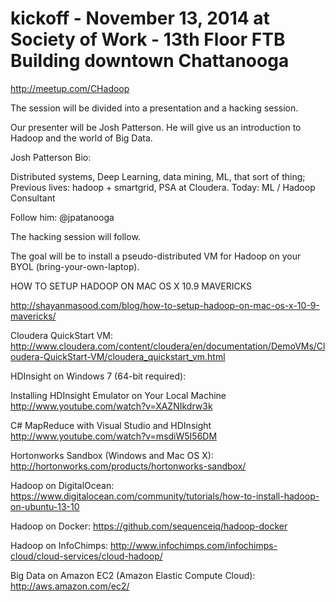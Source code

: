 kickoff - November 13, 2014 at Society of Work - 13th Floor FTB Building downtown Chattanooga
=======

http://meetup.com/CHadoop

The session will be divided into a presentation and a hacking session.

Our presenter will be Josh Patterson. He will give us an introduction to Hadoop and the world of Big Data.

Josh Patterson Bio:

Distributed systems, Deep Learning, data mining, ML, that sort of thing; Previous lives: hadoop + smartgrid, PSA at Cloudera. Today: ML / Hadoop Consultant

Follow him: @jpatanooga

The hacking session will follow.

The goal will be to install a pseudo-distributed VM for Hadoop on your BYOL (bring-your-own-laptop).

HOW TO SETUP HADOOP ON MAC OS X 10.9 MAVERICKS

http://shayanmasood.com/blog/how-to-setup-hadoop-on-mac-os-x-10-9-mavericks/

Cloudera QuickStart VM:
http://www.cloudera.com/content/cloudera/en/documentation/DemoVMs/Cloudera-QuickStart-VM/cloudera_quickstart_vm.html

HDInsight on Windows 7 (64-bit required):

Installing HDInsight Emulator on Your Local Machine
http://www.youtube.com/watch?v=XAZNIkdrw3k

C# MapReduce with Visual Studio and HDInsight
http://www.youtube.com/watch?v=msdiW5I56DM

Hortonworks Sandbox (Windows and Mac OS X):
http://hortonworks.com/products/hortonworks-sandbox/

Hadoop on DigitalOcean:
https://www.digitalocean.com/community/tutorials/how-to-install-hadoop-on-ubuntu-13-10

Hadoop on Docker:
https://github.com/sequenceiq/hadoop-docker

Hadoop on InfoChimps:
http://www.infochimps.com/infochimps-cloud/cloud-services/cloud-hadoop/

Big Data on Amazon EC2 (Amazon Elastic Compute Cloud):
http://aws.amazon.com/ec2/
